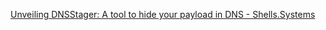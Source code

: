 [Unveiling DNSStager: A tool to hide your payload in DNS - Shells.Systems](https://shells.systems/unveiling-dnsstager-a-tool-to-hide-your-payload-in-dns/)